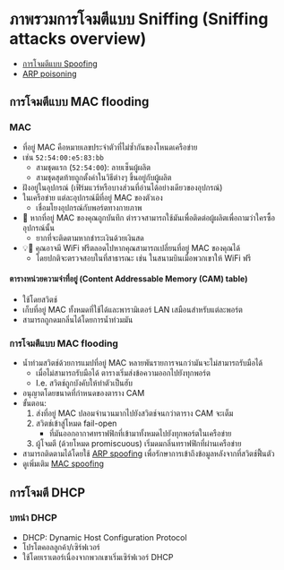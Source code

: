 
# ภาพรวมการโจมตีแบบ Sniffing (Sniffing attacks overview)

- [การโจมตีแบบ Spoofing](./spoofing-attacks.md)
- [ARP poisoning](./arp-poisoning.md)

## การโจมตีแบบ MAC flooding

### MAC

- ที่อยู่ MAC คือหมายเลขประจำตัวที่ไม่ซ้ำกันของโหนดเครือข่าย
- เช่น `52:54:00:e5:83:bb`
  - สามชุดแรก (`52:54:00`): ลายเซ็นผู้ผลิต
  - สามชุดสุดท้ายถูกตั้งค่าในวิธีต่างๆ ขึ้นอยู่กับผู้ผลิต
- ฝังอยู่ในอุปกรณ์ (เฟิร์มแวร์หรือบางส่วนที่อ่านได้อย่างเดียวของอุปกรณ์)
- ในเครือข่าย แต่ละอุปกรณ์มีที่อยู่ MAC ของตัวเอง
  - เชื่อมโยงอุปกรณ์กับพอร์ตทางกายภาพ
- 🤗 หากที่อยู่ MAC ของคุณถูกบันทึก ตำรวจสามารถใช้มันเพื่อติดต่อผู้ผลิตเพื่อถามว่าใครซื้ออุปกรณ์นั้น
  - ยากที่จะติดตามหากชำระเงินด้วยเงินสด
- 💡🤗 คุณอาจมี WiFi ฟรีตลอดไปหากคุณสามารถเปลี่ยนที่อยู่ MAC ของคุณได้
  - โดยปกติจะตรวจสอบในที่สาธารณะ เช่น ในสนามบินเมื่อพวกเขาให้ WiFi ฟรี

#### ตารางหน่วยความจำที่อยู่ (Content Addressable Memory (CAM) table)

- ใช้โดยสวิตช์
- เก็บที่อยู่ MAC ทั้งหมดที่ใช้ได้และพารามิเตอร์ LAN เสมือนสำหรับแต่ละพอร์ต
- สามารถถูกดมกลิ่นได้โดยการน้ำท่วมมัน

### การโจมตีแบบ MAC flooding

- น้ำท่วมสวิตช์ด้วยการแมปที่อยู่ MAC หลายพันรายการจนกว่ามันจะไม่สามารถรับมือได้
  - เมื่อไม่สามารถรับมือได้ ตารางเริ่มส่งข้อความออกไปยังทุกพอร์ต
  - I.e. สวิตช์ถูกบังคับให้ทำตัวเป็นฮับ
- อนุญาตโดยขนาดที่กำหนดของตาราง CAM
- ขั้นตอน:
  1. ส่งที่อยู่ MAC ปลอมจำนวนมากไปยังสวิตช์จนกว่าตาราง CAM จะเต็ม
  2. สวิตช์เข้าสู่โหมด fail-open
     - ที่มันออกอากาศทราฟฟิกที่เข้ามาทั้งหมดไปยังทุกพอร์ตในเครือข่าย
  3. ผู้โจมตี (ด้วยโหมด promiscuous) เริ่มดมกลิ่นทราฟฟิกที่ผ่านเครือข่าย
- สามารถติดตามได้โดยใช้ [ARP spoofing](./arp-poisoning.md) เพื่อรักษาการเข้าถึงข้อมูลหลังจากที่สวิตช์ฟื้นตัว
- ดูเพิ่มเติม [MAC spoofing](./spoofing-attacks.md#mac-spoofing)

## การโจมตี DHCP

### บทนำ DHCP

- DHCP: Dynamic Host Configuration Protocol
- โปรโตคอลลูกค้า/เซิร์ฟเวอร์
- ใช้โดยเราเตอร์เนื่องจากพวกเขาเริ่มเซิร์ฟเวอร์ DHCP
